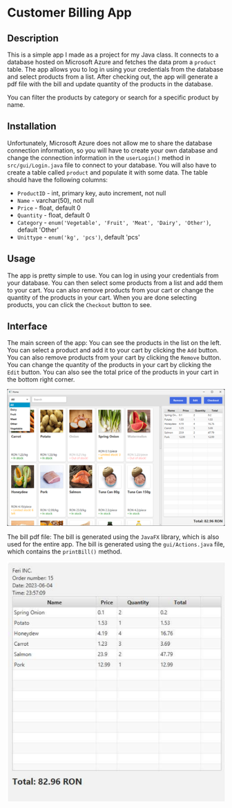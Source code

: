 # Customer Billing App

## Description

This is a simple app I made as a project for my Java class. It connects to a
database hosted on Microsoft Azure and fetches the data prom a ```product``` table.
The app allows you to log in using your credentials from the database and select
products from a list.
After checking out, the app will generate a pdf file with the bill and update
quantity of the products in the database.

You can filter the products by category or search for a specific product by name.

## Installation

Unfortunately, Microsoft Azure does not allow me to share the database connection
information, so you will have to create your own database and change the connection
information in the ```userLogin()``` method in ```src/gui/Login.java``` file to 
connect to your database. You will also have to create a table called ```product```
and populate it with some data. The table should have the following columns:

* ```ProductID``` - int, primary key, auto increment, not null
* ```Name``` - varchar(50), not null
* ```Price``` - float, default 0
* ```Quantity``` - float, default 0
* ```Category``` - ```enum('Vegetable', 'Fruit', 'Meat', 'Dairy', 'Other')```, default 'Other'
* ```Unittype``` - ```enum('kg', 'pcs')```, default 'pcs'

## Usage

The app is pretty simple to use. You can log in using your credentials
from your database. You can then select some products from a list and
add them to your cart. You can also remove products from your cart or
change the quantity of the products in your cart. When you are done
selecting products, you can click the ```Checkout``` button to see.

## Interface

The main screen of the app:
You can see the products in the list on the left. You can select a product
and add it to your cart by clicking the ```Add``` button. You can also
remove products from your cart by clicking the ```Remove``` button. You can
change the quantity of the products in your cart by clicking the ```Edit```
button. You can also see the total price of the products in your cart in the
bottom right corner.

![App](screenshots/app.png)

The bill pdf file:
The bill is generated using the ```JavaFX``` library, which is also used
for the entire app. The bill is generated using the ```gui/Actions.java``` file,
which contains the ```printBill()``` method.

![Bill](screenshots/bill.png "Bill")
